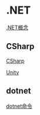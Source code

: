 # .NET

[.NET概念](dotnet-concept.md)

## CSharp

[CSharp](csharp.md)

[Unity](unity.md)

## dotnet

[dotnet命令](dotnet-compile-command.md)
